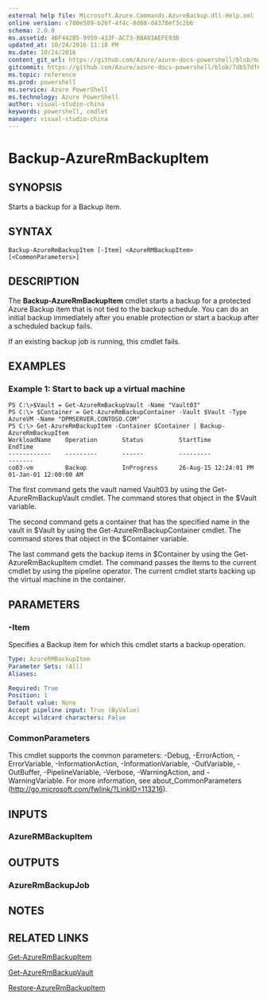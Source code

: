 ```yaml
---
external help file: Microsoft.Azure.Commands.AzureBackup.dll-Help.xml
online version: c780e589-b26f-4f4c-8d68-d4378ef3c2b6
schema: 2.0.0
ms.assetid: 4BF442B5-9959-433F-AC73-BBA03AEFE93B
updated_at: 10/24/2016 11:18 PM
ms.date: 10/24/2016
content_git_url: https://github.com/Azure/azure-docs-powershell/blob/master/azureps-cmdlets-docs/ResourceManager/AzureRM.Backup/v2.2.0/Backup-AzureRmBackupItem.md
gitcommit: https://github.com/Azure/azure-docs-powershell/blob/7db57df6b5e709a7c001e6de362a1240d7583ae8/azureps-cmdlets-docs/ResourceManager/AzureRM.Backup/v2.2.0/Backup-AzureRmBackupItem.md
ms.topic: reference
ms.prod: powershell
ms.service: Azure PowerShell
ms.technology: Azure PowerShell
author: visual-studio-china
keywords: powershell, cmdlet
manager: visual-studio-china
---
```


# Backup-AzureRmBackupItem

## SYNOPSIS
Starts a backup for a Backup item.

## SYNTAX

```
Backup-AzureRmBackupItem [-Item] <AzureRMBackupItem> [<CommonParameters>]
```

## DESCRIPTION
The **Backup-AzureRmBackupItem** cmdlet starts a backup for a protected Azure Backup item that is not tied to the backup schedule.
You can do an initial backup immediately after you enable protection or start a backup after a scheduled backup fails.

If an existing backup job is running, this cmdlet fails.

## EXAMPLES

### Example 1: Start to back up a virtual machine
```
PS C:\>$Vault = Get-AzureRmBackupVault -Name "Vault03"
PS C:\> $Container = Get-AzureRmBackupContainer -Vault $Vault -Type AzureVM -Name "DPMSERVER.CONTOSO.COM"
PS C:\> Get-AzureRmBackupItem -Container $Container | Backup-AzureRmBackupItem
WorkloadName    Operation       Status          StartTime              EndTime
------------    ---------       ------          ---------              -------
co03-vm         Backup          InProgress      26-Aug-15 12:24:01 PM  01-Jan-01 12:00:00 AM
```

The first command gets the vault named Vault03 by using the Get-AzureRmBackupVault cmdlet.
The command stores that object in the $Vault variable.

The second command gets a container that has the specified name in the vault in $Vault by using the Get-AzureRmBackupContainer cmdlet.
The command stores that object in the $Container variable.

The last command gets the backup items in $Container by using the Get-AzureRmBackupItem cmdlet.
The command passes the items to the current cmdlet by using the pipeline operator.
The current cmdlet starts backing up the virtual machine in the container.

## PARAMETERS

### -Item
Specifies a Backup item for which this cmdlet starts a backup operation.

```yaml
Type: AzureRMBackupItem
Parameter Sets: (All)
Aliases: 

Required: True
Position: 1
Default value: None
Accept pipeline input: True (ByValue)
Accept wildcard characters: False
```

### CommonParameters
This cmdlet supports the common parameters: -Debug, -ErrorAction, -ErrorVariable, -InformationAction, -InformationVariable, -OutVariable, -OutBuffer, -PipelineVariable, -Verbose, -WarningAction, and -WarningVariable. For more information, see about_CommonParameters (http://go.microsoft.com/fwlink/?LinkID=113216).

## INPUTS

### AzureRMBackupItem

## OUTPUTS

### AzureRmBackupJob

## NOTES

## RELATED LINKS

[Get-AzureRmBackupItem](.\Get-AzureRmBackupItem.md)

[Get-AzureRmBackupVault](.\Get-AzureRmBackupVault.md)

[Restore-AzureRmBackupItem](.\Restore-AzureRmBackupItem.md)


